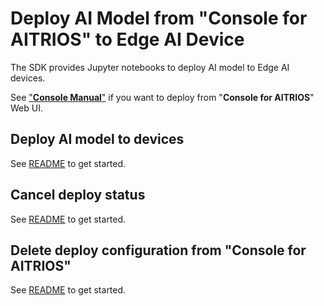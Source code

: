 # Deploy AI Model from "**Console for AITRIOS**" to Edge AI Device

The SDK provides Jupyter notebooks to deploy AI model to Edge AI devices.

See ["**Console Manual**"](https://developer.aitrios.sony-semicon.com/documents/?page=console_user_manual&lang=ja) if you want to deploy from "**Console for AITRIOS**" Web UI.

## Deploy AI model to devices
See [README](./deploy_to_device/README.md) to get started.

## Cancel deploy status
See [README](./cancel_deploy_state/README.md) to get started.

## Delete deploy configuration from "**Console for AITRIOS**"
See [README](../delete_deploy_config/README.md) to get started.
